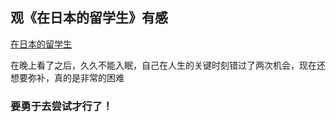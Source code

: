 ## 观《在日本的留学生》有感

[在日本的留学生](https://www.bilibili.com/video/av4726063?t=41&p=3)

在晚上看了之后，久久不能入眠，自己在人生的关键时刻错过了两次机会，现在还想要弥补，真的是非常的困难


### 要勇于去尝试才行了！

